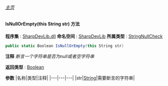 ###### [主页](./Index.md "主页")
#### IsNullOrEmpty(this String str) 方法
**程序集** : [SharpDevLib.dll](./SharpDevLib.assembly.md "SharpDevLib.dll")
**命名空间** : [SharpDevLib](./SharpDevLib.namespace.md "SharpDevLib")
**所属类型** : [StringNullCheck](./SharpDevLib.StringNullCheck.md "StringNullCheck")
``` csharp
public static Boolean IsNullOrEmpty(this String str)
```
**注释**
*断言一个字符串是否为null或者空字符串*

**返回类型** : [Boolean](https://learn.microsoft.com/en-us/dotnet/api/system.boolean "Boolean")

**参数**
|名称|类型|注释|
|---|---|---|
|str|[String](https://learn.microsoft.com/en-us/dotnet/api/system.string "String")|需要断言的字符串|


